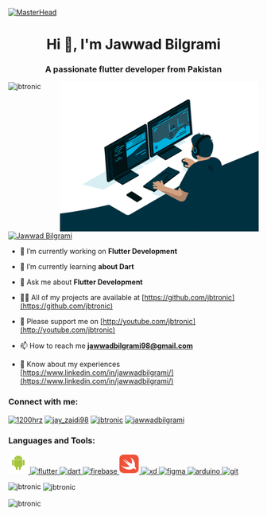 [![MasterHead](https://user-images.githubusercontent.com/74038190/240304586-d48893bd-0757-481c-8d7e-ba3e163feae7.png)](https://Mirzaazmath.io)
<h1 align="center">Hi 👋, I'm Jawwad Bilgrami</h1>
<h3 align="center">A passionate flutter developer from Pakistan</h3>
<img align="right" alt="Coding" width="400" src="https://github.com/Mirzaazmath/threads_clone/blob/main/assets/output/coding.gif">
<p align="left"> <img src="https://komarev.com/ghpvc/?username=jbtronic&label=Profile%20views&color=0e75b6&style=flat" alt="jbtronic" /> </p>
<p align="left"> <a href="https://github.com/ryo-ma/github-profile-trophy"><img src="https://github-profile-trophy.vercel.app/?username=jbtronic" alt="Jawwad Bilgrami" /></a> </p>

- 🔭 I’m currently working on **Flutter Development**

- 🌱 I’m currently learning **about Dart**

- 💬 Ask me about **Flutter Development**

- 👨‍💻 All of my projects are available at [https://github.com/jbtronic](https://github.com/jbtronic)

- 👯 Please support me on [http://youtube.com/jbtronic](http://youtube.com/jbtronic)

- 📫 How to reach me **jawwadbilgrami98@gmail.com**

- 📄 Know about my experiences [https://www.linkedin.com/in/jawwadbilgrami/](https://www.linkedin.com/in/jawwadbilgrami/)

<h3 align="left">Connect with me:</h3>
<p align="left">
<a href="https://fb.com/1200hrz" target="blank"><img align="center" src="https://raw.githubusercontent.com/rahuldkjain/github-profile-readme-generator/master/src/images/icons/Social/facebook.svg" alt="1200hrz" height="30" width="40" /></a>
<a href="https://instagram.com/jay_zaidi98" target="blank"><img align="center" src="https://raw.githubusercontent.com/rahuldkjain/github-profile-readme-generator/master/src/images/icons/Social/instagram.svg" alt="jay_zaidi98" height="30" width="40" /></a>
<a href="https://www.youtube.com/c/jbtronic" target="blank"><img align="center" src="https://raw.githubusercontent.com/rahuldkjain/github-profile-readme-generator/master/src/images/icons/Social/youtube.svg" alt="jbtronic" height="30" width="40" /></a>
<a href="https://linkedin.com/in/jawwadbilgrami" target="blank"><img align="center" src="https://raw.githubusercontent.com/rahuldkjain/github-profile-readme-generator/master/src/images/icons/Social/linked-in-alt.svg" alt="jawwadbilgrami" height="30" width="40" /></a>
</p>

<h3 align="left">Languages and Tools:</h3>
<p align="left"> 
<a href="https://developer.android.com" target="_blank" rel="noreferrer"> <img src="https://raw.githubusercontent.com/devicons/devicon/master/icons/android/android-original-wordmark.svg" alt="android" width="40" height="40"/> </a> 
<a href="https://flutter.dev" target="_blank" rel="noreferrer"> <img src="https://www.vectorlogo.zone/logos/flutterio/flutterio-icon.svg" alt="flutter" width="40" height="40"/> </a>
<a href="https://dart.dev" target="_blank" rel="noreferrer"> <img src="https://www.vectorlogo.zone/logos/dartlang/dartlang-icon.svg" alt="dart" width="40" height="40"/> </a>
<a href="https://firebase.google.com/" target="_blank" rel="noreferrer"> <img src="https://www.vectorlogo.zone/logos/firebase/firebase-icon.svg" alt="firebase" width="40" height="40"/> </a> 
<a href="https://developer.apple.com/swift/" target="_blank" rel="noreferrer"> <img src="https://raw.githubusercontent.com/devicons/devicon/master/icons/swift/swift-original.svg" alt="swift" width="40" height="40"/> </a>
<a href="https://www.adobe.com/products/xd.html" target="_blank" rel="noreferrer"> <img src="https://cdn.worldvectorlogo.com/logos/adobe-xd.svg" alt="xd" width="40" height="40"/> </a> 
<a href="https://www.figma.com/" target="_blank" rel="noreferrer"> <img src="https://www.vectorlogo.zone/logos/figma/figma-icon.svg" alt="figma" width="40" height="40"/> </a> 
<a href="https://www.arduino.cc/" target="_blank" rel="noreferrer"> <img src="https://cdn.worldvectorlogo.com/logos/arduino-1.svg" alt="arduino" width="40" height="40"/> </a>
<a href="https://git-scm.com/" target="_blank" rel="noreferrer"> <img src="https://www.vectorlogo.zone/logos/git-scm/git-scm-icon.svg" alt="git" width="40" height="40"/> </a> 
</p>

<p><img align="left" src="https://github-readme-stats.vercel.app/api/top-langs?username=jbtronic&show_icons=true&locale=en&layout=compact" alt="jbtronic" /></p>

<p>&nbsp;<img align="center" src="https://github-readme-stats.vercel.app/api?username=jbtronic&show_icons=true&locale=en" alt="jbtronic" /></p>

<p><img align="center" src="https://github-readme-streak-stats.herokuapp.com/?user=jbtronic&" alt="jbtronic" /></p>
